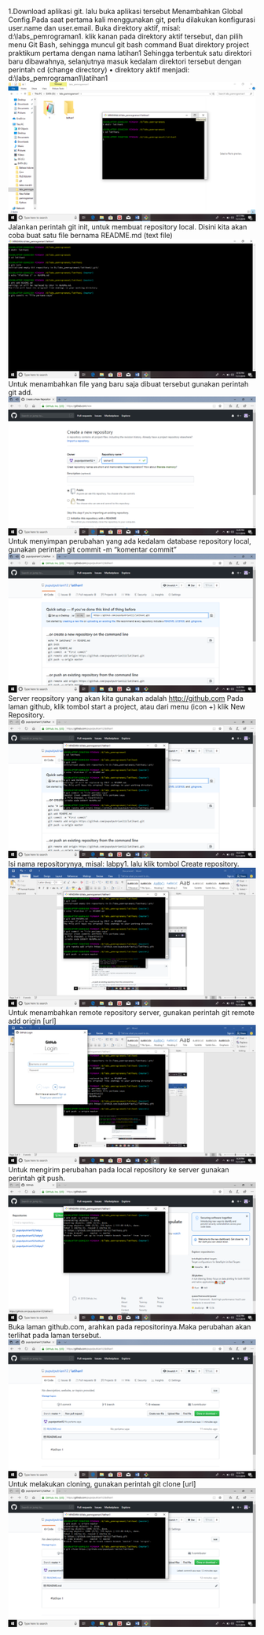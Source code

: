 1.Download aplikasi git. lalu buka aplikasi tersebut
Menambahkan Global Config.Pada saat pertama kali menggunakan git, perlu dilakukan konfigurasi user.name dan user.email.
Buka direktory aktif, misal: d:\labs_pemrograman1.
klik kanan pada direktory aktif tersebut, dan pilih menu Git Bash, sehingga muncul git bash command 
Buat direktory project praktikum pertama dengan nama latihan1
Sehingga terbentuk satu direktori baru dibawahnya, selanjutnya masuk kedalam direktori tersebut dengan perintah cd (change directory) • direktory aktif menjadi: d:\labs_pemrograman1\latihan1
![](Screenshot/1.png)
Jalankan perintah git init, untuk membuat repository local.
Disini kita akan coba buat satu file bernama README.md (text file)
![](Screenshot/2.png)
Untuk menambahkan file yang baru saja dibuat tersebut gunakan perintah git add.
![](Screenshot/3.png)
Untuk menyimpan perubahan yang ada kedalam database repository local, gunakan perintah git commit -m “komentar commit”
![](Screenshot/4.png)
Server reopsitory yang akan kita gunakan adalah http://github.com 
Pada laman github, klik tombol start a project, atau dari menu (icon +) klik New Repository.
![](Screenshot/5.png)
Isi nama repositorynya, misal: labpy1. lalu klik tombol Create repository.
![](Screenshot/6.png)
Untuk menambahkan remote repository server, gunakan perintah git remote add origin [url]
![](Screenshot/7.png)
Untuk mengirim perubahan pada local repository ke server gunakan perintah git push.
![](Screenshot/8.png)
Buka laman github.com, arahkan pada repositorinya.Maka perubahan akan terlihat pada laman tersebut.
![](Screenshot/9.png)
Untuk melakukan cloning, gunakan perintah git clone [url]
![](Screenshot/10.png)

